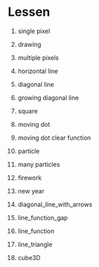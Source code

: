 # Lessen

1. single pixel
2. drawing
3. multiple pixels
4. horizontal line
5. diagonal line
6. growing diagonal line

7. square
8. moving dot
9. moving dot clear function
10. particle
11. many particles
12. firework
13. new year

14. diagonal_line_with_arrows
15. line_function_gap
16. line_function
17. line_triangle
18. cube3D
